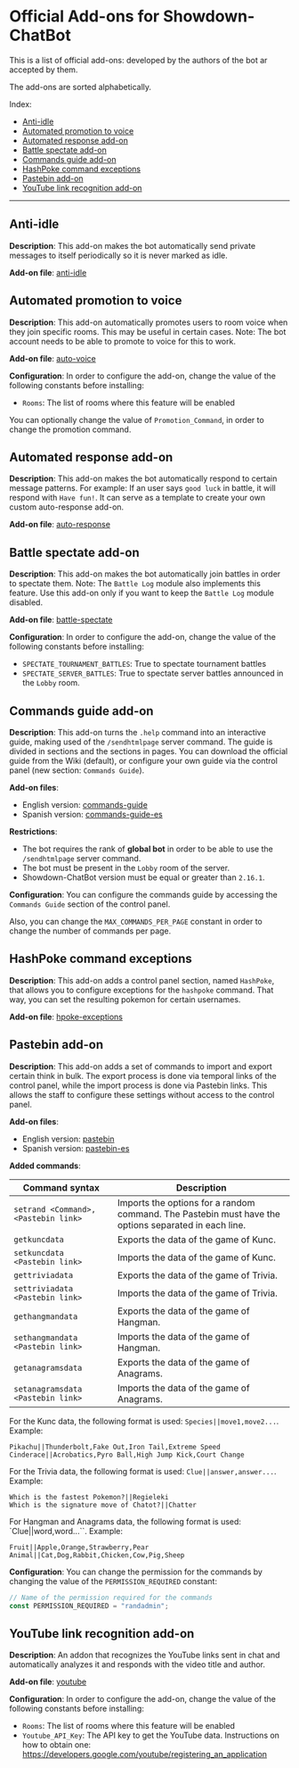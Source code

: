 <!-- omit in toc -->

# Official Add-ons for Showdown-ChatBot

This is a list of official add-ons: developed by the authors of the bot ar accepted by them.

The add-ons are sorted alphabetically.

Index:

- [Anti-idle](#anti-idle)
- [Automated promotion to voice](#automated-promotion-to-voice)
- [Automated response add-on](#automated-response-add-on)
- [Battle spectate add-on](#battle-spectate-add-on)
- [Commands guide add-on](#commands-guide-add-on)
- [HashPoke command exceptions](#hashpoke-command-exceptions)
- [Pastebin add-on](#pastebin-add-on)
- [YouTube link recognition add-on](#youtube-link-recognition-add-on)

---

## Anti-idle

**Description**: This add-on makes the bot automatically send private messages to itself periodically so it is never marked as idle.

**Add-on file**: [anti-idle](./anti-idle.js)

## Automated promotion to voice

**Description**: This add-on automatically promotes users to room voice when they join specific rooms. This may be useful in certain cases. Note: The bot account needs to be able to promote to voice for this to work.

**Add-on file**: [auto-voice](./auto-voice.js)

**Configuration**: In order to configure the add-on, change the value of the following constants before installing:

- `Rooms`: The list of rooms where this feature will be enabled

You can optionally change the value of `Promotion_Command`, in order to change the promotion command.

## Automated response add-on

**Description**: This add-on makes the bot automatically respond to certain message patterns. For example: If an user says `good luck` in battle, it will respond with `Have fun!`. It can serve as a template to create your own custom auto-response add-on.

**Add-on file**: [auto-response](./auto-response.js)

## Battle spectate add-on

**Description**: This add-on makes the bot automatically join battles in order to spectate them. Note: The `Battle Log` module also implements this feature. Use this add-on only if you want to keep the `Battle Log` module disabled.

**Add-on file**: [battle-spectate](./battle-spectate.js)

**Configuration**: In order to configure the add-on, change the value of the following constants before installing:

- `SPECTATE_TOURNAMENT_BATTLES`: True to spectate tournament battles
- `SPECTATE_SERVER_BATTLES`: True to spectate server battles announced in the `Lobby` room.

## Commands guide add-on

**Description**: This add-on turns the `.help` command into an interactive guide, making used of the `/sendhtmlpage` server command. The guide is divided in sections and the sections in pages. You can download the official guide from the Wiki (default), or configure your own guide via the control panel (new section: `Commands Guide`).

**Add-on files**:

- English version: [commands-guide](./commands-guide.js)
- Spanish version: [commands-guide-es](./commands-guide-es.js)

**Restrictions**:

- The bot requires the rank of **global bot** in order to be able to use the `/sendhtmlpage` server command.
- The bot must be present in the `Lobby` room of the server.
- Showdown-ChatBot version must be equal or greater than `2.16.1`.

**Configuration**: You can configure the commands guide by accessing the `Commands Guide` section of the control panel.

Also, you can change the `MAX_COMMANDS_PER_PAGE` constant in order to change the number of commands per page.

## HashPoke command exceptions

**Description**: This add-on adds a control panel section, named `HashPoke`, that allows you to configure exceptions for the `hashpoke` command. That way, you can set the resulting pokemon for certain usernames.

**Add-on file**: [hpoke-exceptions](./hpoke-exceptions.js)

## Pastebin add-on

**Description**: This add-on adds a set of commands to import and export certain think in bulk. The export process is done via temporal links of the control panel, while the import process is done via Pastebin links. This allows the staff to configure these settings without access to the control panel.

**Add-on files**:

- English version: [pastebin](./pastebin.js)
- Spanish version: [pastebin-es](./pastebin-es.js)

**Added commands**:

| Command syntax                       | Description                                                                                          |
| ------------------------------------ | ---------------------------------------------------------------------------------------------------- |
| `setrand <Command>, <Pastebin link>` | Imports the options for a random command. The Pastebin must have the options separated in each line. |
| `getkuncdata`                        | Exports the data of the game of Kunc.                                                                |
| `setkuncdata <Pastebin link>`        | Imports the data of the game of Kunc.                                                                |
| `gettriviadata`                      | Exports the data of the game of Trivia.                                                              |
| `settriviadata <Pastebin link>`      | Imports the data of the game of Trivia.                                                              |
| `gethangmandata`                     | Exports the data of the game of Hangman.                                                             |
| `sethangmandata <Pastebin link>`     | Imports the data of the game of Hangman.                                                             |
| `getanagramsdata`                    | Exports the data of the game of Anagrams.                                                            |
| `setanagramsdata <Pastebin link>`    | Imports the data of the game of Anagrams.                                                            |

For the Kunc data, the following format is used: `Species||move1,move2...`. Example:

```
Pikachu||Thunderbolt,Fake Out,Iron Tail,Extreme Speed
Cinderace||Acrobatics,Pyro Ball,High Jump Kick,Court Change
```

For the Trivia data, the following format is used: `Clue||answer,answer...`. Example:

```
Which is the fastest Pokemon?||Regieleki
Which is the signature move of Chatot?||Chatter
```

For Hangman and Anagrams data, the following format is used: `Clue||word,word...``. Example:

```
Fruit||Apple,Orange,Strawberry,Pear
Animal||Cat,Dog,Rabbit,Chicken,Cow,Pig,Sheep
```

**Configuration**: You can change the permission for the commands by changing the value of the `PERMISSION_REQUIRED` constant:

```js
// Name of the permission required for the commands
const PERMISSION_REQUIRED = "randadmin";
```

## YouTube link recognition add-on

**Description**: An addon that recognizes the YouTube links sent in chat and automatically analyzes it and responds with the video title and author.

**Add-on file**: [youtube](./youtube.js)

**Configuration**: In order to configure the add-on, change the value of the following constants before installing:

- `Rooms`: The list of rooms where this feature will be enabled
- `Youtube_API_Key`: The API key to get the YouTube data. Instructions on how to obtain one: https://developers.google.com/youtube/registering_an_application

